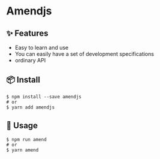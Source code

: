 # Amendjs

## ✨ Features

- Easy to learn and use
- You can easily have a set of development specifications
- ordinary API

## 📦 Install

```
$ npm install --save amendjs
# or
$ yarn add amendjs
```

## 🔨 Usage

```
$ npm run amend
# or
$ yarn amend
```
